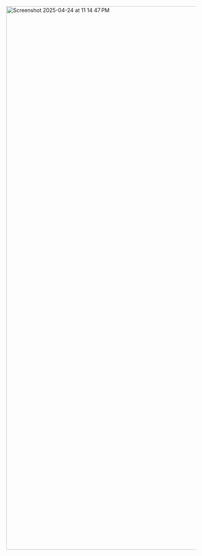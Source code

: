 <img width="1442" alt="Screenshot 2025-04-24 at 11 14 47 PM" src="https://github.com/user-attachments/assets/24640671-1220-432e-8c70-f5a664d14adf" />
